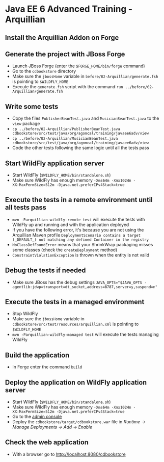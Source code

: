 # Java EE 6 Advanced Training - Arquillian

## Install the Arquillian Addon on Forge

## Generate the project with JBoss Forge

* Launch JBoss Forge (enter the `$FORGE_HOME/bin/forge` command)
* Go to the `cdbookstore` directory
* Make sure the `jbossHome` variable in `before/02-Arquillian/generate.fsh` is pointing to `$WILDFLY_HOME`
* Execute the `generate.fsh` script with the command `run ../before/02-Arquillian/generate.fsh` 

## Write some tests

* Copy the files `PublisherBeanTest.java` and `MusicianBeanTest.java` to the `view` package
* `cp ../before/02-Arquillian/PublisherBeanTest.java cdbookstore/src/test/java/org/agoncal/training/javaee6adv/view`
* `cp ../before/02-Arquillian/MusicianBeanTest.java cdbookstore/src/test/java/org/agoncal/training/javaee6adv/view`
* Code the other tests following the same logic until all the tests pass

## Start WildFly application server

* Start WildFly (`$WILDFLY_HOME/bin/standalone.sh`)
* Make sure WildFly has enough memory `-Xms64m -Xmx1024m -XX:MaxPermSize=512m -Djava.net.preferIPv4Stack=true`

## Execute the tests in a remote environment until all tests pass

* `mvn -Parquillian-wildfly-remote test` will execute the tests with WildFly up and running and with the application deployed
* If you have the following error, it's because you are not using the Arquillian Maven profile `DeploymentScenario contains a target (_DEFAULT_) not matching any defined Container in the registry`
* `NoClassDefFoundError` means that your ShrinkWrap packaging misses some classes (check the `createDeployment` method) 
* `ConstraintViolationException` is thrown when the entity is not valid

## Debug the tests if needed

* Make sure JBoss has the debug settings `JAVA_OPTS="$JAVA_OPTS -agentlib:jdwp=transport=dt_socket,address=8787,server=y,suspend=n"`

## Execute the tests in a managed environment

* Stop WildFly
* Make sure the `jbossHome` variable in `cdbookstore/src/test/resources/arquillian.xml` is pointing to `$WILDFLY_HOME`
* `mvn -Parquillian-wildfly-managed test` will execute the tests managing WildFly

## Build the application

* In Forge enter the command `build` 

## Deploy the application on WildFly application server

* Start WildFly (`$WILDFLY_HOME/bin/standalone.sh`)
* Make sure WildFly has enough memory `-Xms64m -Xmx1024m -XX:MaxPermSize=512m -Djava.net.preferIPv4Stack=true`
* Go to the [admin console](http://localhost:9990/)
* Deploy the `cdbookstore/target/cdbookstore.war` file in _Runtime -> Manage Deployments -> Add -> Enable_

## Check the web application

* With a browser go to [http://localhost:8080/cdbookstore]()

